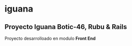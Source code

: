 # iguana
## Proyecto Iguana Botic-46, Rubu & Rails

Proyecto desarrolloado en modulo **Front End**

[nombre de tu referencia]: http:www.tuenlace.com
